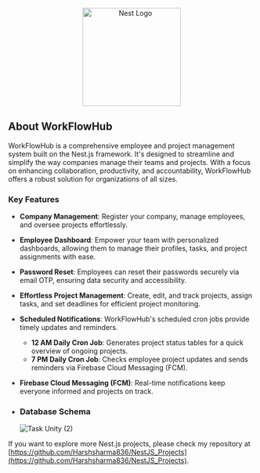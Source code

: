 <p align="center">
  <a href="http://nestjs.com/" target="blank"><img src="https://nestjs.com/img/logo-small.svg" width="200" alt="Nest Logo" /></a>
</p>

## About WorkFlowHub

WorkFlowHub is a comprehensive employee and project management system built on the Nest.js framework. It's designed to streamline and simplify the way companies manage their teams and projects. With a focus on enhancing collaboration, productivity, and accountability, WorkFlowHub offers a robust solution for organizations of all sizes.

### Key Features

- **Company Management**: Register your company, manage employees, and oversee projects effortlessly.

- **Employee Dashboard**: Empower your team with personalized dashboards, allowing them to manage their profiles, tasks, and project assignments with ease.

- **Password Reset**: Employees can reset their passwords securely via email OTP, ensuring data security and accessibility.

- **Effortless Project Management**: Create, edit, and track projects, assign tasks, and set deadlines for efficient project monitoring.

- **Scheduled Notifications**: WorkFlowHub's scheduled cron jobs provide timely updates and reminders.
  - **12 AM Daily Cron Job**: Generates project status tables for a quick overview of ongoing projects.
  - **7 PM Daily Cron Job**: Checks employee project updates and sends reminders via Firebase Cloud Messaging (FCM).

- **Firebase Cloud Messaging (FCM)**: Real-time notifications keep everyone informed and projects on track.

- ### Database Schema
  ![Task Unity (2)](https://github.com/Harshsharma836/TaskUnity-ManageEmployees/assets/70514943/3d045265-e816-4f00-b3ab-00a613fee3e1)


If you want to explore more Nest.js projects, please check my repository at [https://github.com/Harshsharma836/NestJS_Projects](https://github.com/Harshsharma836/NestJS_Projects).

